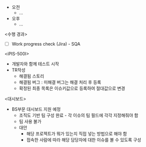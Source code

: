 - 오전
	- ...
- 오후
	- ...

<수행 경과>
- [ ] Work progress check (Jira) - SQA

\<iPIS-500I>
- 개발자와 함께 테스트 시작
- TR작성
	- 해결됨 스토리
	- 해결됨 버그 : 미해결 버그는 해결 처리 후 등록
	- 확정된 최종 목록은 이슈키값으로 등록하여 절대값으로 변경

<대시보드>
- BS부문 대시보드 지원 예정
	- 조직도 기반 팀 구성 완료 - 각 이슈의 팀 필드에 각각 지정해줘야 함
	- 팀 사용 불가
	- 대안
		- 해당 프로젝트가 뭐가 있는지 직접 넣는 방법으로 해야 함
		- 접속한 사람에 따라 해당 담당자에 대한 이슈를 볼 수 있도록 구성